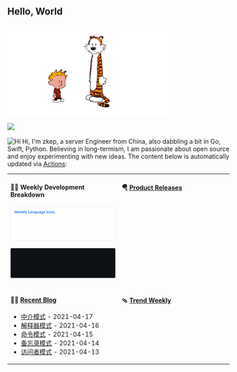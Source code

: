 ## Hello, World

![](images/calvin-and-hobbes.gif)


![](https://github-readme-stats.vercel.app/api?username=zkep&show_icons=true&title_color=fff&icon_color=79ff97&text_color=9f9f9f&bg_color=151515)


<img src='https://qpluspicture.oss-cn-beijing.aliyuncs.com/6LjjQA/Hi.gif' alt='Hi' width="24"/> Hi, I'm zkep, a server Engineer from China, also dabbling a bit in Go, Swift, Python.  Believing in long-termism, I am passionate about open source and enjoy experimenting with new ideas. The content below is automatically updated via <a href="https://github.com/zkep/zkep/actions" target="_blank">Actions</a>:

<table width="960px">
<tr>
<td valign="top" width="50%">

#### 🏊‍♂️ Weekly Development Breakdown

![light](https://raw.githubusercontent.com/zkep/zkep/master/images/wakatime_weekly_language_stats.svg#gh-light-mode-only)

![dark](https://raw.githubusercontent.com/zkep/zkep/master/images/wakatime_weekly_language_stats_black.svg#gh-dark-mode-only)

</td>
<td valign="top" width="50%">

#### 🪂 <a href="https://github.com/zkep/zkep/blob/master/releases.md" target="_blank">Product Releases</a>

<!-- recent_releases starts -->

<!-- recent_releases ends -->

</td>
</tr>
<tr>
<td valign="top" width="50%">

#### 🤾‍♂️ <a href="https://zkep.github.io" target="_blank">Recent Blog</a>

<!-- blog starts -->
* <a href='https://zkep.github.io/2021/04/17/go/design/22_mediator/' target='_blank'>中介模式</a> - 2021-04-17
* <a href='https://zkep.github.io/2021/04/16/go/design/21_interpreter/' target='_blank'>解释器模式</a> - 2021-04-16
* <a href='https://zkep.github.io/2021/04/15/go/design/20_command/' target='_blank'>命令模式</a> - 2021-04-15
* <a href='https://zkep.github.io/2021/04/14/go/design/19_memento/' target='_blank'>备忘录模式</a> - 2021-04-14
* <a href='https://zkep.github.io/2021/04/13/go/design/18_visitor/' target='_blank'>访问者模式</a> - 2021-04-13
<!-- blog ends -->

</td>
<td valign="top" width="50%">

#### 🩴 <a href="https://zkep.github.io" target="_blank">Trend Weekly</a>

<!-- weekly starts -->


<!-- weekly ends -->

</td>
</tr>

</table>
